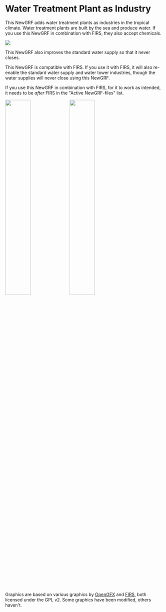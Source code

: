 # Water Treatment Plant as Industry
This NewGRF adds water treatment plants as industries in the tropical climate. Water treatment plants are built by the sea and produce water. If you use this NewGRF in combination with FIRS, they also accept chemicals.

![](https://i.stack.imgur.com/xa0lB.png)

This NewGRF also improves the standard water supply so that it never closes.

This NewGRF is compatible with FIRS. If you use it with FIRS, it will also re-enable the standard water supply and water tower industries, though the water supplies will never close using this NewGRF.

If you use this NewGRF in combination with FIRS, for it to work as intended, it needs to be *after* FIRS in the "Active NewGRF-files" list.

<img src="https://i.stack.imgur.com/joTcA.png" width="40%"> <img src="https://i.stack.imgur.com/k2jBX.png" width="40%">

Graphics are based on various graphics by [OpenGFX](https://github.com/OpenTTD/OpenGFX) and [FIRS](https://github.com/andythenorth/firs), both licensed under the GPL v2. Some graphics have been modified, others haven't.
